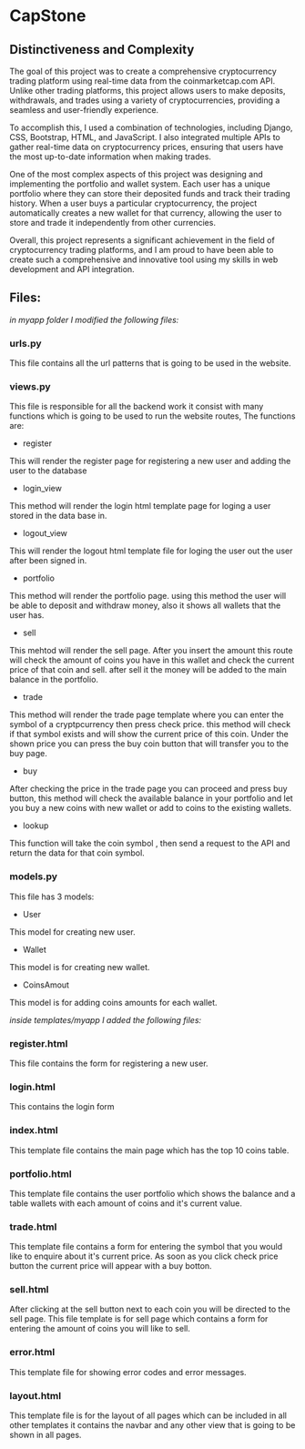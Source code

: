 # CapStone
## Distinctiveness and Complexity
The goal of this project was to create a comprehensive cryptocurrency trading platform using real-time data from the coinmarketcap.com API. Unlike other trading platforms, this project allows users to make deposits, withdrawals, and trades using a variety of cryptocurrencies, providing a seamless and user-friendly experience.

To accomplish this, I used a combination of technologies, including Django, CSS, Bootstrap, HTML, and JavaScript. I also integrated multiple APIs to gather real-time data on cryptocurrency prices, ensuring that users have the most up-to-date information when making trades.

One of the most complex aspects of this project was designing and implementing the portfolio and wallet system. Each user has a unique portfolio where they can store their deposited funds and track their trading history. When a user buys a particular cryptocurrency, the project automatically creates a new wallet for that currency, allowing the user to store and trade it independently from other currencies.

Overall, this project represents a significant achievement in the field of cryptocurrency trading platforms, and I am proud to have been able to create such a comprehensive and innovative tool using my skills in web development and API integration.

## Files:

*in myapp folder I modified the following files:*
### urls.py

This file contains all the url patterns that is going to be used in the website.

### views.py 

This file is responsible for all the backend work it consist with many functions which is going to be used to run the website routes, The functions are:

* register

This will render the register page for registering a new user and adding the user to the database

* login_view 

This method will render the login html template page for loging a user stored in the data base in.

* logout_view 

This will render the logout html template file for loging the user out the user after been signed in.

* portfolio

This method will render the portfolio page. using this method the user will be able to deposit and withdraw money, also it shows all wallets that the user has.

* sell

This mehtod will render the sell page. After you insert the amount this route will check the amount of coins you have in this wallet and check the current price of that coin and sell. after sell it the money will be added to the main balance in the portfolio.

* trade 

This method will render the trade page template where you can enter the symbol of a cryptpcurrency then press check price. this method will check if that symbol exists and will show the current price of this coin. Under the shown price you can press the buy coin button that will transfer you to the buy page.

* buy 

After checking the price in the trade page you can proceed and press buy button, this method will check the available balance in your portfolio and let you buy a new coins with new wallet or add to coins to the existing wallets.

* lookup

This function will take the coin symbol , then send a request to the API and return the data for that coin symbol.

### models.py

This file has 3 models:

* User

This model for creating new user.

* Wallet

This model is for creating new wallet.

* CoinsAmout

This model is for adding coins amounts for each wallet.

*inside templates/myapp I added the following files:*

### register.html

This file contains the form for registering a new user.

### login.html

This contains the login form 

### index.html

This template file contains the main page which has the top 10 coins table.

### portfolio.html

This template file contains the user portfolio which shows the balance and a table wallets with each amount of coins and it's current value.

### trade.html

This template file contains a  form for entering the symbol that you would like to enquire about it's current price. As soon as you click check price button the current price will appear with a buy botton.

### sell.html

After clicking at the sell button next to each coin you will be directed to the sell page. This file template is for sell page which contains a form for entering the amount of coins you will like to sell.

### error.html

This template file for showing error codes and error messages.

### layout.html

This template file is for the layout of all pages which can be included in all other templates it contains the navbar and any other view that is going to be shown in all pages.


